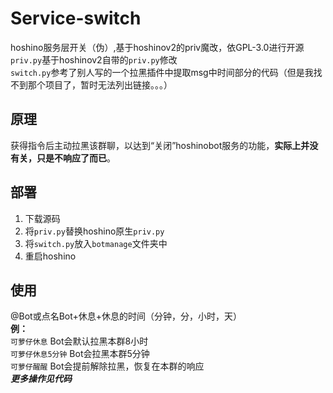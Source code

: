 # Service-switch
hoshino服务层开关（伪）,基于hoshinov2的priv魔改，依GPL-3.0进行开源<br>
`priv.py`基于hoshinov2自带的`priv.py`修改<br>
`switch.py`参考了别人写的一个拉黑插件中提取msg中时间部分的代码（但是我找不到那个项目了，暂时无法列出链接。。。）
## 原理
获得指令后主动拉黑该群聊，以达到“关闭”hoshinobot服务的功能，**实际上并没有关，只是不响应了而已**。
## 部署
1. 下载源码
2. 将`priv.py`替换hoshino原生`priv.py`
3. 将`switch.py`放入`botmanage`文件夹中
4. 重启hoshino
## 使用
@Bot或点名Bot+休息+休息的时间（分钟，分，小时，天）<br>
**例：**<br>
`可萝仔休息`  Bot会默认拉黑本群8小时<br>
`可萝仔休息5分钟`  Bot会拉黑本群5分钟<br>
`可萝仔醒醒`  Bot会提前解除拉黑，恢复在本群的响应<br>
***更多操作见代码***

